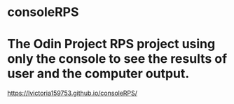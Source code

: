 # consoleRPS
# The Odin Project RPS project using only the console to see the results of user and the computer output. 

https://lvictoria159753.github.io/consoleRPS/
